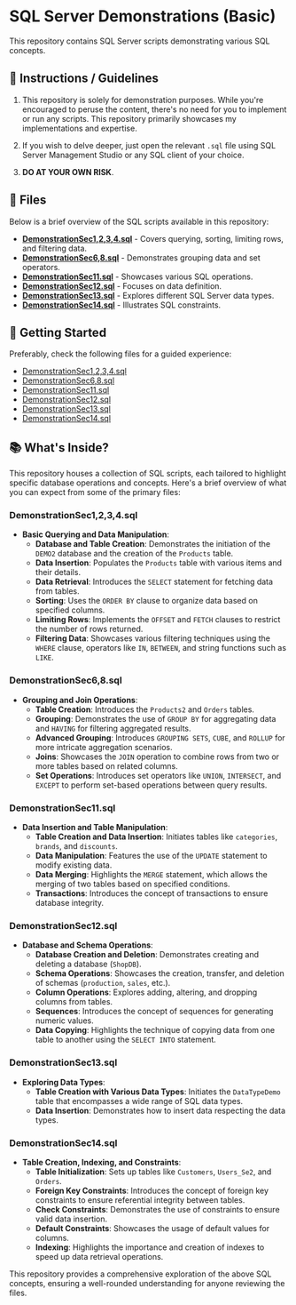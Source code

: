 # SQL Server Demonstrations (Basic)

This repository contains SQL Server scripts demonstrating various SQL concepts.


## 📝 Instructions / Guidelines

1. This repository is solely for demonstration purposes.
	While you're encouraged to peruse the content, there's no need for you to implement or run any scripts.
	This repository primarily showcases my implementations and expertise.

2. If you wish to delve deeper, just open the relevant `.sql` file using SQL Server Management Studio or any SQL client of your choice.

3. **DO AT YOUR OWN RISK**.


## 📁 Files

Below is a brief overview of the SQL scripts available in this repository:

- **[DemonstrationSec1,2,3,4.sql](./DemonstrationSec1,2,3,4.sql)** - Covers querying, sorting, limiting rows, and filtering data.
- **[DemonstrationSec6,8.sql](./DemonstrationSec6,8.sql)** - Demonstrates grouping data and set operators.
- **[DemonstrationSec11.sql](./DemonstrationSec11.sql)** - Showcases various SQL operations.
- **[DemonstrationSec12.sql](./DemonstrationSec12.sql)** - Focuses on data definition.
- **[DemonstrationSec13.sql](./DemonstrationSec13.sql)** - Explores different SQL Server data types.
- **[DemonstrationSec14.sql](./DemonstrationSec14.sql)** - Illustrates SQL constraints.


## 🚀 Getting Started

Preferably, check the following files for a guided experience:

- [DemonstrationSec1,2,3,4.sql](./DemonstrationSec1,2,3,4.sql)
- [DemonstrationSec6,8.sql](./DemonstrationSec6,8.sql)
- [DemonstrationSec11.sql](./DemonstrationSec11.sql)
- [DemonstrationSec12.sql](./DemonstrationSec12.sql)
- [DemonstrationSec13.sql](./DemonstrationSec13.sql)
- [DemonstrationSec14.sql](./DemonstrationSec14.sql)


## 📚 What's Inside?

This repository houses a collection of SQL scripts, each tailored to highlight specific database operations and concepts. Here's a brief overview of what you can expect from some of the primary files:

### **DemonstrationSec1,2,3,4.sql**
- **Basic Querying and Data Manipulation**:
  - **Database and Table Creation**: Demonstrates the initiation of the `DEMO2` database and the creation of the `Products` table.
  - **Data Insertion**: Populates the `Products` table with various items and their details.
  - **Data Retrieval**: Introduces the `SELECT` statement for fetching data from tables.
  - **Sorting**: Uses the `ORDER BY` clause to organize data based on specified columns.
  - **Limiting Rows**: Implements the `OFFSET` and `FETCH` clauses to restrict the number of rows returned.
  - **Filtering Data**: Showcases various filtering techniques using the `WHERE` clause, operators like `IN`, `BETWEEN`, and string functions such as `LIKE`.

### **DemonstrationSec6,8.sql**
- **Grouping and Join Operations**:
  - **Table Creation**: Introduces the `Products2` and `Orders` tables.
  - **Grouping**: Demonstrates the use of `GROUP BY` for aggregating data and `HAVING` for filtering aggregated results.
  - **Advanced Grouping**: Introduces `GROUPING SETS`, `CUBE`, and `ROLLUP` for more intricate aggregation scenarios.
  - **Joins**: Showcases the `JOIN` operation to combine rows from two or more tables based on related columns.
  - **Set Operations**: Introduces set operators like `UNION`, `INTERSECT`, and `EXCEPT` to perform set-based operations between query results.

### **DemonstrationSec11.sql**
- **Data Insertion and Table Manipulation**:
  - **Table Creation and Data Insertion**: Initiates tables like `categories`, `brands`, and `discounts`.
  - **Data Manipulation**: Features the use of the `UPDATE` statement to modify existing data.
  - **Data Merging**: Highlights the `MERGE` statement, which allows the merging of two tables based on specified conditions.
  - **Transactions**: Introduces the concept of transactions to ensure database integrity.

### **DemonstrationSec12.sql**
- **Database and Schema Operations**:
  - **Database Creation and Deletion**: Demonstrates creating and deleting a database (`ShopDB`).
  - **Schema Operations**: Showcases the creation, transfer, and deletion of schemas (`production`, `sales`, etc.).
  - **Column Operations**: Explores adding, altering, and dropping columns from tables.
  - **Sequences**: Introduces the concept of sequences for generating numeric values.
  - **Data Copying**: Highlights the technique of copying data from one table to another using the `SELECT INTO` statement.

### **DemonstrationSec13.sql**
- **Exploring Data Types**:
  - **Table Creation with Various Data Types**: Initiates the `DataTypeDemo` table that encompasses a wide range of SQL data types.
  - **Data Insertion**: Demonstrates how to insert data respecting the data types.

### **DemonstrationSec14.sql**
- **Table Creation, Indexing, and Constraints**:
  - **Table Initialization**: Sets up tables like `Customers`, `Users_Se2`, and `Orders`.
  - **Foreign Key Constraints**: Introduces the concept of foreign key constraints to ensure referential integrity between tables.
  - **Check Constraints**: Demonstrates the use of constraints to ensure valid data insertion.
  - **Default Constraints**: Showcases the usage of default values for columns.
  - **Indexing**: Highlights the importance and creation of indexes to speed up data retrieval operations.

This repository provides a comprehensive exploration of the above SQL concepts, ensuring a well-rounded understanding for anyone reviewing the files.


